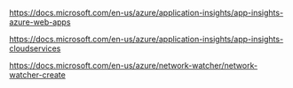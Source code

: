  
https://docs.microsoft.com/en-us/azure/application-insights/app-insights-azure-web-apps
 
 
 
https://docs.microsoft.com/en-us/azure/application-insights/app-insights-cloudservices
 
 
 
https://docs.microsoft.com/en-us/azure/network-watcher/network-watcher-create
 
 
